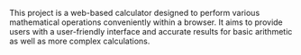This project is a web-based calculator designed to perform various mathematical operations conveniently within a browser. It aims to provide users with a user-friendly interface and accurate results for basic arithmetic as well as more complex calculations.
